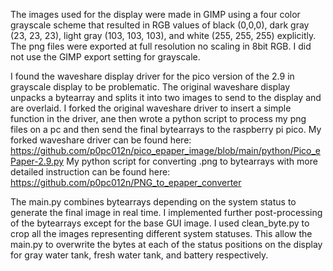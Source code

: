 The images used for the display were made in GIMP using a four color grayscale scheme that resulted in RGB values of black (0,0,0), dark gray (23, 23, 23), light gray (103, 103, 103), and white (255, 255, 255) explicitly. The png files were exported at full resolution no scaling in 8bit RGB. I did not use the GIMP export setting for grayscale.

I found the waveshare display driver for the pico version of the 2.9 in grayscale display to be problematic. The original waveshare display unpacks a bytearray and splits it into two images to send to the display and are overlaid.
I forked the original waveshare driver to insert a simple function in the driver, ane then wrote a python script to process my png files on a pc and then send the final bytearrays to the raspberry pi pico.
My forked waveshare driver can be found here: https://github.com/p0pc012n/pico_epaper_image/blob/main/python/Pico_ePaper-2.9.py
My python script for converting .png to bytearrays with more detailed instruction can be found here: https://github.com/p0pc012n/PNG_to_epaper_converter

The main.py combines bytearrays depending on the system status to generate the final image in real time. I implemented further post-processing of the bytearrays except for the base GUI image. I used clean_byte.py to crop all the images representing different system statuses. This allow the main.py to overwrite the bytes at each of the status positions on the display for gray water tank, fresh water tank, and battery respectively. 
